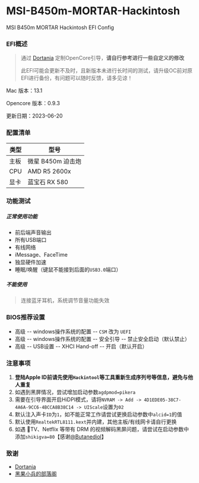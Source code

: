 # MSI-B450m-MORTAR-Hackintosh
MSI B450m MORTAR Hackintosh EFI Config
### EFI概述

> 通过 [Dortania](https://dortania.github.io/OpenCore-Install-Guide/AMD/zen.html) 定制OpenCore引导，**请自行参考进行一些自定义的修改**
>
> 此EFI可能会更新不及时，且新版本未进行长时间的测试，请升级OC前对原EFI进行备份，有问题可以随时反馈，请多见谅！

Mac 版本：13.1

Opencore 版本：0.9.3

更新日期：2023-06-20





### 配置清单

| 类型 | 型号              |
| ---- | ----------------- |
| 主板 | 微星 B450m 迫击炮 |
| CPU  | AMD R5 2600x      |
| 显卡 | 蓝宝石 RX 580     |



### 功能测试

##### 正常使用功能

* 前后端声音输出
* 所有USB端口
* 有线网络
* iMessage、FaceTime
* 独显硬件加速
* 睡眠/唤醒（键鼠不能接到后面的`USB3.0`端口）

##### 不能使用

> 连接蓝牙耳机，系统调节音量功能失效



### BIOS推荐设置

* 高级 -- windows操作系统的配置 -- `CSM` 改为 `UEFI`
* 高级 -- windows操作系统的配置 -- 安全引导 -- 禁止安全启动（默认禁止）
* 高级 -- USB设置 -- XHCI Hand-off -- 开启（默认开启）



### 注意事项

1. **登陆Apple ID前请先使用`Hackintool`等工具重新生成序列号等信息，避免与他人重复**
2. 如遇到黑屏情况，尝试增加启动参数`agdpmod=pikera`
3. 需要在引导界面开启HiDPI模式，请将`NVRAM -> Add -> 4D1EDE05-38C7-4A6A-9CC6-4BCCA8B38C14 -> UIScale`设置为`02`
4. 默认注入声卡`ID`为`1`，如不能正常工作请尝试更换启动参数中`alcid=1`的值
5. 默认使用`RealtekRTL8111.kext`并内建，其他主板/有线网卡请自行更换
6. 如遇 TV、Netflix 等带有 DRM 的视频解码黑屏问题，请尝试在启动参数中添加`shikigva=80`【感谢[@Butanediol](https://github.com/Butanediol)】



### 致谢

* [Dortania](https://dortania.github.io/OpenCore-Install-Guide/AMD/zen.html)
* [黑果小兵的部落阁](https://blog.daliansky.net)
